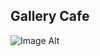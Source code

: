 ## Gallery Cafe

![Image Alt](https://github.com/Thishara-Herath/Gallery-Cafe/blob/8cd09618b27eefa57c273cd7dd383d2d88e14e02/Read%20me%20img/Gallery%20Cafe.png)
